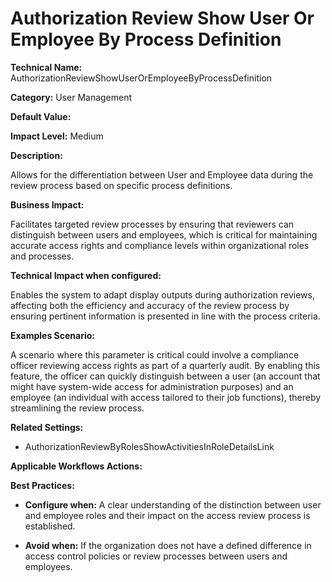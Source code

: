 # Authorization Review Show User Or Employee By Process Definition

**Technical Name:** AuthorizationReviewShowUserOrEmployeeByProcessDefinition

**Category:** User Management

**Default Value:**

**Impact Level:** Medium

**Description:**

Allows for the differentiation between User and Employee data during the review process based on specific process definitions.

**Business Impact:**

Facilitates targeted review processes by ensuring that reviewers can distinguish between users and employees, which is critical for maintaining accurate access rights and compliance levels within organizational roles and processes.

**Technical Impact when configured:**

Enables the system to adapt display outputs during authorization reviews, affecting both the efficiency and accuracy of the review process by ensuring pertinent information is presented in line with the process criteria.

**Examples Scenario:**

A scenario where this parameter is critical could involve a compliance officer reviewing access rights as part of a quarterly audit. By enabling this feature, the officer can quickly distinguish between a user (an account that might have system-wide access for administration purposes) and an employee (an individual with access tailored to their job functions), thereby streamlining the review process.

**Related Settings:**

- AuthorizationReviewByRolesShowActivitiesInRoleDetailsLink

**Applicable Workflows Actions:**

**Best Practices:** 

- **Configure when:** A clear understanding of the distinction between user and employee roles and their impact on the access review process is established.
  
- **Avoid when:** If the organization does not have a defined difference in access control policies or review processes between users and employees.